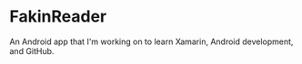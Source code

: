 # FakinReader
An Android app that I'm working on to learn Xamarin, Android development, and GitHub.
